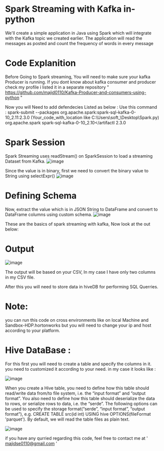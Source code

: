 # Spark Streaming with Kafka in-python
We'll create a simple application in Java using Spark which will integrate with the Kafka topic we created earlier. The application will read the messages as posted and count the frequency of words in every message

# Code Explanition
Before Going to Spark streaming, You will need to make sure your kafka Producer is running. If you dont know about kafka consumer and producer check my profile i listed it in a separate repository " https://github.com/majid0110/Kafka-Producer-and-consumers-using-python "

Now you will Need to add defendecies Listed as below :
 Use this command : spark-submit --packages org.apache.spark:spark-sql-kafka-0-10_2.11:2.3.0 (Your_code_with_location like C:\Users\soft_\Desktop\Spark.py)    
     <groupId>org.apache.spark</groupId>
     <artifactId>spark-sql-kafka-0-10_2.10</artifactI
     <version>2.3.0</version>
 
 # Spark Session
 Spark Streaming uses readStream() on SparkSession to load a streaming Dataset from Kafka.
 ![image](https://user-images.githubusercontent.com/81530072/188498685-5cd1a76d-c5fe-4629-beda-48fa4f7da848.png)

Since the value is in binary, first we need to convert the binary value to String using selectExpr()
![image](https://user-images.githubusercontent.com/81530072/188498803-e5214b6f-b5e3-4847-8619-0ec0f5331eb8.png)

# Defining Schema
Now, extract the value which is in JSON String to DataFrame and convert to DataFrame columns using custom schema.
![image](https://user-images.githubusercontent.com/81530072/188499270-dcdc3997-7752-4de2-aa2b-9979daa7a728.png)

These are the basics of spark streaming with kafka, Now look at the out below:
# Output
![image](https://user-images.githubusercontent.com/81530072/188499385-6292f87e-028f-4483-98da-5fdacc87e4db.png)

The output will be based on your CSV, In my case I have only two columns in my CSV file.

After this you will need to store data in hiveDB for performing SQL Querries.

# Note:
you can run this code on cross environments like on local Machine and Sandbox-HDP.hortonworks but you will need to change your ip and host according to your platform.


# Hive DataBase :

For this first you will need to create a table and specify the columns in it. you need to customized it according to your need. in my case it looks like :

![image](https://user-images.githubusercontent.com/81530072/188507721-22fd8ebc-0954-4ee3-8199-c8a31f5873d3.png)

When you create a Hive table, you need to define how this table should read/write data from/to file system, i.e. the “input format” and “output format”. You also need to define how this table should deserialize the data to rows, or serialize rows to data, i.e. the “serde”. The following options can be used to specify the storage format(“serde”, “input format”, “output format”), e.g. CREATE TABLE src(id int) USING hive OPTIONS(fileFormat 'parquet'). By default, we will read the table files as plain text.

![image](https://user-images.githubusercontent.com/81530072/188506641-421de099-9f2c-4e6e-89be-7fbd23bb1369.png)



if you have any qurried regarding this code, feel free to contact me at ' majidse0110@gmail.com '

